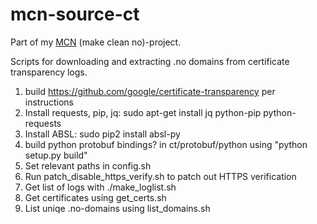 # mcn-source-ct

Part of my [MCN](https://github.com/search?q=user%3AKagee+mcn+in%3Aname&type=Repositories) (make clean no)-project.

Scripts for downloading and extracting .no domains from certificate transparency logs.

1. build https://github.com/google/certificate-transparency per instructions
2. Install requests, pip, jq: sudo apt-get install jq python-pip python-requests
3. Install ABSL: sudo pip2 install absl-py
4. build python protobuf bindings? in ct/protobuf/python using "python setup.py build"
5. Set relevant paths in config.sh
6. Run patch_disable_https_verify.sh to patch out HTTPS verification
7. Get list of logs with ./make_loglist.sh
8. Get certificates using get_certs.sh
9. List uniqe .no-domains using list_domains.sh
